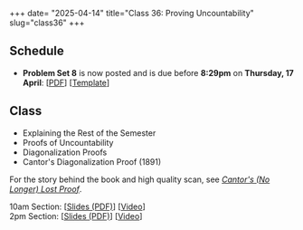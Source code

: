 +++
date= "2025-04-14"
title="Class 36: Proving Uncountability"
slug="class36"
+++

## Schedule

- **Problem Set 8** is now posted and is due before **8:29pm** on
**Thursday, 17 April**: [[PDF](/docs/ps8.pdf)] [[Template](https://www.overleaf.com/read/kvgvzvcddmbg#0a0ff9)]

## Class

- Explaining the Rest of the Semester
- Proofs of Uncountability
- Diagonalization Proofs
- Cantor's Diagonalization Proof (1891)

For the story behind the book and high quality scan, see [_Cantor's (No Longer) Lost Proof_](https://uvasrg.github.io/cantors-no-longer-lost-proof/).

10am Section: [[Slides (PDF)](https://www.dropbox.com/scl/fi/u41ahhuhf5aqr87irq9vl/cs2120-class36-dave.pdf?rlkey=whabl1i4h77vb6ohj7m4ac7fu&dl=0)] [[Video](https://uva.hosted.panopto.com/Panopto/Pages/Viewer.aspx?id=d30b8bc9-4cd6-4a29-9884-b2bf00e69b4a)]  
2pm Section: [[Slides (PDF)](https://virginia.box.com/s/d3sx0m0jv11x9zmwykb4whnys8n27nm1)] [[Video](https://uva.hosted.panopto.com/Panopto/Pages/Viewer.aspx?id=9fcadc68-319f-452e-8845-b2bf0128d2ad)]  